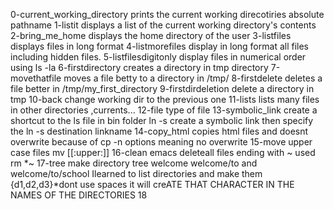 0-current_working_directory prints the current working direcotiries absolute pathname
1-listit displays a list of the current working directory's contents
2-bring_me_home displays the home directory of the user
3-listfiles displays files in long format
4-listmorefiles display in long format all files including hidden files.
5-listfilesdigitonly display files in numerical order using ls -la
6-firstdirectory creates a directory in tmp directory
7-movethatfile moves a file betty to a directory in /tmp/
8-firstdelete deletes a file better in /tmp/my_first_directory
9-firstdirdeletion delete a directory in tmp
10-back change working dir to the previous one
11-lists lists many files in other directories ,currents...
12-file type of file
13-symbolic_link create a shortcut to the ls file in bin folder ln -s create a symbolic link then specify the ln -s destination linkname
14-copy_html copies html files and doesnt overwrite because of cp -n options meaning no overwrite
15-move upper case files mv [[:upper:]]
16-clean emacs deleteall files ending with ~ used rm *~ 
17-tree make directory tree welcome welcome/to and welcome/to/school Ilearned to list directories and make them {d1,d2,d3}*dont use spaces it will creATE THAT CHARACTER IN THE NAMES OF THE DIRECTORIES
18

